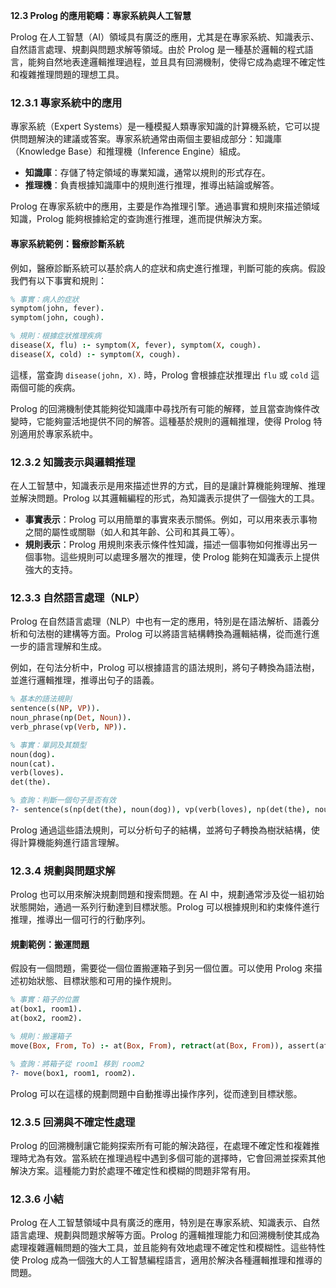 **12.3 Prolog 的應用範疇：專家系統與人工智慧**

Prolog 在人工智慧（AI）領域具有廣泛的應用，尤其是在專家系統、知識表示、自然語言處理、規劃與問題求解等領域。由於 Prolog 是一種基於邏輯的程式語言，能夠自然地表達邏輯推理過程，並且具有回溯機制，使得它成為處理不確定性和複雜推理問題的理想工具。

### 12.3.1 專家系統中的應用

專家系統（Expert Systems）是一種模擬人類專家知識的計算機系統，它可以提供問題解決的建議或答案。專家系統通常由兩個主要組成部分：知識庫（Knowledge Base）和推理機（Inference Engine）組成。

- **知識庫**：存儲了特定領域的專業知識，通常以規則的形式存在。
- **推理機**：負責根據知識庫中的規則進行推理，推導出結論或解答。

Prolog 在專家系統中的應用，主要是作為推理引擎。通過事實和規則來描述領域知識，Prolog 能夠根據給定的查詢進行推理，進而提供解決方案。

#### 專家系統範例：醫療診斷系統

例如，醫療診斷系統可以基於病人的症狀和病史進行推理，判斷可能的疾病。假設我們有以下事實和規則：

```prolog
% 事實：病人的症狀
symptom(john, fever).
symptom(john, cough).

% 規則：根據症狀推理疾病
disease(X, flu) :- symptom(X, fever), symptom(X, cough).
disease(X, cold) :- symptom(X, cough).
```

這樣，當查詢 `disease(john, X).` 時，Prolog 會根據症狀推理出 `flu` 或 `cold` 這兩個可能的疾病。

Prolog 的回溯機制使其能夠從知識庫中尋找所有可能的解釋，並且當查詢條件改變時，它能夠靈活地提供不同的解答。這種基於規則的邏輯推理，使得 Prolog 特別適用於專家系統中。

### 12.3.2 知識表示與邏輯推理

在人工智慧中，知識表示是用來描述世界的方式，目的是讓計算機能夠理解、推理並解決問題。Prolog 以其邏輯編程的形式，為知識表示提供了一個強大的工具。

- **事實表示**：Prolog 可以用簡單的事實來表示關係。例如，可以用來表示事物之間的屬性或關聯（如人和其年齡、公司和其員工等）。
- **規則表示**：Prolog 用規則來表示條件性知識，描述一個事物如何推導出另一個事物。這些規則可以處理多層次的推理，使 Prolog 能夠在知識表示上提供強大的支持。

### 12.3.3 自然語言處理（NLP）

Prolog 在自然語言處理（NLP）中也有一定的應用，特別是在語法解析、語義分析和句法樹的建構等方面。Prolog 可以將語言結構轉換為邏輯結構，從而進行進一步的語言理解和生成。

例如，在句法分析中，Prolog 可以根據語言的語法規則，將句子轉換為語法樹，並進行邏輯推理，推導出句子的語義。

```prolog
% 基本的語法規則
sentence(s(NP, VP)).
noun_phrase(np(Det, Noun)).
verb_phrase(vp(Verb, NP)).

% 事實：單詞及其類型
noun(dog).
noun(cat).
verb(loves).
det(the).

% 查詢：判斷一個句子是否有效
?- sentence(s(np(det(the), noun(dog)), vp(verb(loves), np(det(the), noun(cat))))).
```

Prolog 通過這些語法規則，可以分析句子的結構，並將句子轉換為樹狀結構，使得計算機能夠進行語言理解。

### 12.3.4 規劃與問題求解

Prolog 也可以用來解決規劃問題和搜索問題。在 AI 中，規劃通常涉及從一組初始狀態開始，通過一系列行動達到目標狀態。Prolog 可以根據規則和約束條件進行推理，推導出一個可行的行動序列。

#### 規劃範例：搬運問題

假設有一個問題，需要從一個位置搬運箱子到另一個位置。可以使用 Prolog 來描述初始狀態、目標狀態和可用的操作規則。

```prolog
% 事實：箱子的位置
at(box1, room1).
at(box2, room2).

% 規則：搬運箱子
move(Box, From, To) :- at(Box, From), retract(at(Box, From)), assert(at(Box, To)).

% 查詢：將箱子從 room1 移到 room2
?- move(box1, room1, room2).
```

Prolog 可以在這樣的規劃問題中自動推導出操作序列，從而達到目標狀態。

### 12.3.5 回溯與不確定性處理

Prolog 的回溯機制讓它能夠探索所有可能的解決路徑，在處理不確定性和複雜推理時尤為有效。當系統在推理過程中遇到多個可能的選擇時，它會回溯並探索其他解決方案。這種能力對於處理不確定性和模糊的問題非常有用。

### 12.3.6 小結

Prolog 在人工智慧領域中具有廣泛的應用，特別是在專家系統、知識表示、自然語言處理、規劃與問題求解等方面。Prolog 的邏輯推理能力和回溯機制使其成為處理複雜邏輯問題的強大工具，並且能夠有效地處理不確定性和模糊性。這些特性使 Prolog 成為一個強大的人工智慧編程語言，適用於解決各種邏輯推理和推導的問題。